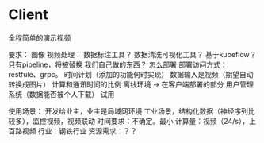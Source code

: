 # Client

全程简单的演示视频

要求：
    图像 视频处理： 数据标注工具？ 数据清洗可视化工具？
    基于kubeflow？只有pipeline，将被替换
    我们自己做的东西？
    怎么部署
    部署访问方式：restfule、grpc。
    时间计划（添加的功能何时实现）
    数据输入是视频（期望自动转换成图片）
    计算和通讯时间的比例
    离线环境 -> 在客户端部署的部分
    用户管理系统（数据能否被个人下载）
    试用

使用场景：
    开发给业主，业主是局域网环境
    工业场景，结构化数据（神经序列比较多），监控视频，视频联动
    时间要求：不确定。最小
    计算量：视频（24/s），上百路视频
    行业：钢铁行业
    资源需求：？？